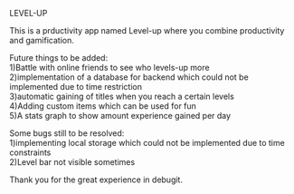 LEVEL-UP



This is a prductivity app named Level-up where you combine productivity and gamification.


Future things to be added:
<br>
1)Battle with online friends to see who levels-up more
<br>
2)implementation of a database for backend which could not be implemented due to time restriction 
<br>
3)automatic gaining of titles when you reach a certain levels
<br>
4)Adding custom items which can be used for fun 
<br>
5)A stats graph to show amount experience gained per day


Some bugs still to be resolved:
<br>
1)implementing local storage which could not be implemented due to time constraints 
<br>
2)Level bar not visible sometimes
<br>


Thank you for the great experience in debugit.
